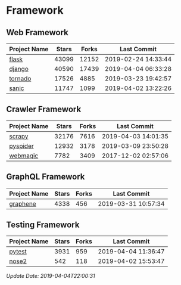 # Framework

## Web Framework

| Project Name | Stars | Forks | Last Commit |
| ------------ | ----- | ----- | ----------- |
| [flask](https://github.com/pallets/flask) | 43099 | 12152 | 2019-02-24 14:33:44 |
| [django](https://github.com/django/django) | 40590 | 17439 | 2019-04-04 06:33:28 |
| [tornado](https://github.com/tornadoweb/tornado) | 17526 | 4885 | 2019-03-23 19:42:57 |
| [sanic](https://github.com/huge-success/sanic) | 11747 | 1099 | 2019-04-02 13:22:26 |

## Crawler Framework

| Project Name | Stars | Forks | Last Commit |
| ------------ | ----- | ----- | ----------- |
| [scrapy](https://github.com/scrapy/scrapy) | 32176 | 7616 | 2019-04-03 14:01:35 |
| [pyspider](https://github.com/binux/pyspider) | 12932 | 3178 | 2019-03-09 23:50:28 |
| [webmagic](https://github.com/code4craft/webmagic) | 7782 | 3409 | 2017-12-02 02:57:06 |

## GraphQL Framework

| Project Name | Stars | Forks | Last Commit |
| ------------ | ----- | ----- | ----------- |
| [graphene](https://github.com/graphql-python/graphene) | 4338 | 456 | 2019-03-31 10:57:34 |

## Testing Framework

| Project Name | Stars | Forks | Last Commit |
| ------------ | ----- | ----- | ----------- |
| [pytest](https://github.com/pytest-dev/pytest) | 3931 | 959 | 2019-04-04 11:36:47 |
| [nose2](https://github.com/nose-devs/nose2) | 542 | 118 | 2019-04-02 15:53:47 |

*Update Date: 2019-04-04T22:00:31*